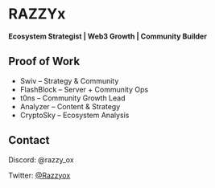 <!DOCTYPE html>
<html>
<head>
  <title>RAZZYx Portfolio</title>
</head>
<body>
  <h1>RAZZYx</h1>
  <p><strong>Ecosystem Strategist | Web3 Growth | Community Builder</strong></p>

  <h2>Proof of Work</h2>
  <ul>
    <li>Swiv – Strategy & Community</li>
    <li>FlashBlock – Server + Community Ops</li>
    <li>t0ns – Community Growth Lead</li>
    <li>Analyzer – Content & Strategy</li>
    <li>CryptoSky – Ecosystem Analysis</li>
  </ul>

  <h2>Contact</h2>
  <p>Discord: @razzy_ox</p>
  <p>Twitter: <a href="https://x.com/Razzyox">@Razzyox</a></p>
</body>
</html>
